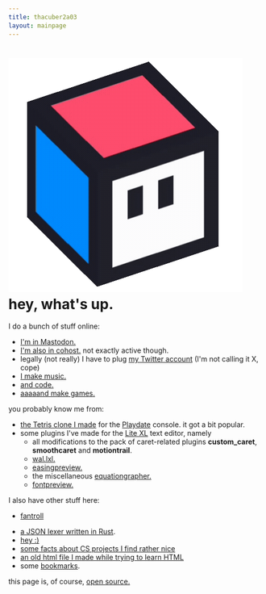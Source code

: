 ```yaml
---
title: thacuber2a03
layout: mainpage
---
```


<img src="assets/images/TC.png" alt="an image of me" id="me"/> hey, what's up.
===========================================================================

I do a bunch of stuff online:

- <a rel="me" href="https://mastodon.gamedev.place/@thacuber2a03">I'm in Mastodon.</a>
- [I'm also in cohost.](https://cohost.org/thacuber2a03) not exactly
  active though.
- legally (not really) I have to plug [my Twitter account](https://twitter.com/thacuber2a03) (I'm not calling it X, cope)
- [I make music.](https://youtube.com/@thacuber2a03)
- [and code.](https://github.com/thacuber2a03)
- [aaaaand make games.](https://thacuber.itch.io)

you probably know me from:

- [the Tetris clone I made](https://github.com/thacuber2a03/Blockdate)
  for the [Playdate](https://play.date) console. it got a bit popular.
- some plugins I\'ve made for the [Lite XL](https://github.com/lite-xl/lite-xl) text editor, namely
    - all modifications to the pack of caret-related plugins **custom\_caret**, **smoothcaret** and **motiontrail**.
    - [wal.lxl.](https://github.com/thacuber2a03/wal.lxl)
    - [easingpreview.](https://github.com/thacuber2a03/lite-xl-easingpreview)
    - the miscellaneous [equationgrapher.](https://github.com/thacuber2a03/equationgrapher)
    - [fontpreview.](https://raw.githubusercontent.com/lite-xl/lite-xl-plugins/master/plugins/fontpreview.lua)

I also have other stuff here:

- [fantroll](/fantroll)
<!-- - [fireworks](/fireworks), a small unofficial WASM-4 demo written in Rust. -->
- [a JSON lexer written in Rust](/jsonlexer).
- [hey :)](/hey)
- [some facts about CS projects I find rather nice](/csfunfacts)
- [an old html file I made while trying to learn HTML](/page1)
- some [bookmarks](/bookmarks).

this page is, of course, [open source.](https://github.com/thacuber2a03/thacuber2a03.github.io)
